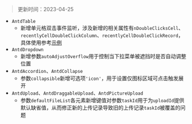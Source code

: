 > 更新时间：2023-04-25

- `AntdTable`
  - 新增单元格双击事件监听，涉及新增的相关属性有`nDoubleClicksCell`、`recentlyCellDoubleClickColumn`、`recentlyCellDoubleClickRecord`，具体使用参考[示例](/AntdTable-advanced#监听表格内点击事件)
- `AntdDropdown`
  - 新增参数`autoAdjustOverflow`用于控制当下拉菜单被遮挡时是否自动调整位置
- `AntdAccordion`、`AntdCollapse`
  - 参数`collapsible`新增可选项`'icon'`，用于设置仅图标区域可点击触发展开
- `AntdUpload`、`AntdDraggableUpload`、`AntdPictureUpload`
  - 参数`defaultFileList`各元素新增键值对参数`taskId`用于为`uploadId`提供默认缺省值，从而修正新的上传记录导致旧的上传记录`taskId`被覆盖的问题